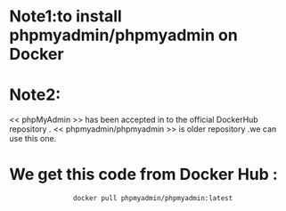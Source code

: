 # Note1:to install phpmyadmin/phpmyadmin on Docker

# Note2:
<< phpMyAdmin >> has been accepted in to the official DockerHub repository .
<< phpmyadmin/phpmyadmin >> is older repository .we can use this one.

# We get this code from Docker Hub :
                    docker pull phpmyadmin/phpmyadmin:latest

